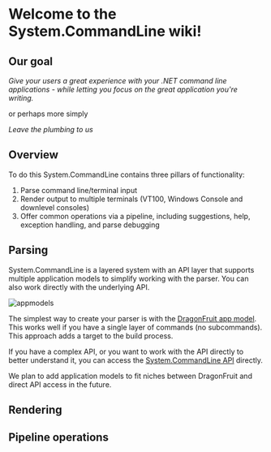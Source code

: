 # Welcome to the System.CommandLine wiki!

## Our goal

_Give your users a great experience with your .NET command line applications - while letting you focus on the great application you're writing._

or perhaps more simply

_Leave the plumbing to us_

## Overview

To do this System.CommandLine contains three pillars of functionality: 

1. Parse command line/terminal input
2. Render output to multiple terminals (VT100, Windows Console and downlevel consoles)
3. Offer common operations via a pipeline, including suggestions, help, exception handling, and parse debugging

## Parsing

System.CommandLine is a layered system with an API layer that supports multiple application models to simplify working with the parser. You can also work directly with the underlying API. 

![appmodels](https://user-images.githubusercontent.com/5844318/47970907-aed10080-e048-11e8-83dd-7e9dcd01c885.png)

The simplest way to create your parser is with the [DragonFruit app model](DragonFruit). This works well if you have a single layer of commands (no subcommands). This approach adds a target to the build process. 

If you have a complex API, or you want to work with the API directly to better understand it, you can access the [System.CommandLine API](Using-The-API) directly. 

We plan to add application models to fit niches between DragonFruit and direct API access in the future.

## Rendering

## Pipeline operations
